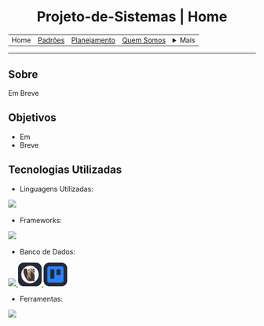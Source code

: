 <h1 align="center"> Projeto-de-Sistemas | Home</h1>

<table align="center">
    <tr>
        <td>Home</td>
        <td><a href="\docs\defaults.md">Padrões</a></td>
        <td><a href="\docs\plan.md">Planejamento</a></td>
        <td><a href="\docs\us.md">Quem Somos</a></td>
        <td>
            <details style="position: relative;">
                <summary>Mais</summary>
                <ul style="position: absolute; background: transparent; border: 1px solid #ccc; padding: 10px; list-style: none; border-radius: 10px">
                    <li><a href="\docs\contact.md">Contato</a></li>
                    <li><a href="\docs\sup.md">Suporte</a></li>
                    <li><a href="\docs\faq.md">FAQ</a></li>
                </ul>
            </details>
        </td>
    </tr>
</table>

<hr>

## Sobre

Em Breve 

## Objetivos

- Em
- Breve

## Tecnologias Utilizadas

- Linguagens Utilizadas:
<p>
  <a href="https://skillicons.dev">
    <img src="https://skillicons.dev/icons?i=python,dart,js,css,html" />
  </a>
</p>

- Frameworks:
<p>
  <a href="https://skillicons.dev">
    <img src="https://skillicons.dev/icons?i=django,flutter" />
  </a>
</p>

- Banco de Dados:
<p>
  <a href="https://skillicons.dev">
    <img src="https://skillicons.dev/icons?i=mysql" />
    <img src="docs/icons/DBeaver-Dark.svg" width="48">
    <img src="docs/icons/Trello-Dark.svg" width="48">
  </a>
</p>

- Ferramentas:
<p>
  <a href="https://skillicons.dev">
    <img src="https://skillicons.dev/icons?i=vscode,figma,git,kabam" />
  </a>
</p>

<!-- ## Licença

Este projeto está licenciado sob a Licença MIT - veja o arquivo [LICENSE](LICENSE) para mais detalhes. -->